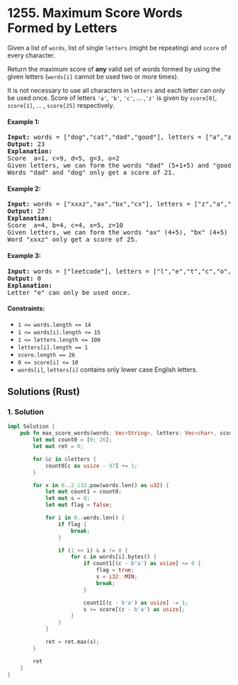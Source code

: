 # 1255. Maximum Score Words Formed by Letters
Given a list of `words`, list of  single `letters` (might be repeating) and `score` of every character.

Return the maximum score of **any** valid set of words formed by using the given letters (`words[i]` cannot be used two or more times).

It is not necessary to use all characters in `letters` and each letter can only be used once. Score of letters `'a'`, `'b'`, `'c'`, ... ,`'z'` is given by `score[0]`, `score[1]`, ... , `score[25]` respectively.

#### Example 1:
<pre>
<strong>Input:</strong> words = ["dog","cat","dad","good"], letters = ["a","a","c","d","d","d","g","o","o"], score = [1,0,9,5,0,0,3,0,0,0,0,0,0,0,2,0,0,0,0,0,0,0,0,0,0,0]
<strong>Output:</strong> 23
<strong>Explanation:</strong>
Score  a=1, c=9, d=5, g=3, o=2
Given letters, we can form the words "dad" (5+1+5) and "good" (3+2+2+5) with a score of 23.
Words "dad" and "dog" only get a score of 21.
</pre>

#### Example 2:
<pre>
<strong>Input:</strong> words = ["xxxz","ax","bx","cx"], letters = ["z","a","b","c","x","x","x"], score = [4,4,4,0,0,0,0,0,0,0,0,0,0,0,0,0,0,0,0,0,0,0,0,5,0,10]
<strong>Output:</strong> 27
<strong>Explanation:</strong>
Score  a=4, b=4, c=4, x=5, z=10
Given letters, we can form the words "ax" (4+5), "bx" (4+5) and "cx" (4+5) with a score of 27.
Word "xxxz" only get a score of 25.
</pre>

#### Example 3:
<pre>
<strong>Input:</strong> words = ["leetcode"], letters = ["l","e","t","c","o","d"], score = [0,0,1,1,1,0,0,0,0,0,0,1,0,0,1,0,0,0,0,1,0,0,0,0,0,0]
<strong>Output:</strong> 0
<strong>Explanation:</strong>
Letter "e" can only be used once.
</pre>

#### Constraints:
* `1 <= words.length <= 14`
* `1 <= words[i].length <= 15`
* `1 <= letters.length <= 100`
* `letters[i].length == 1`
* `score.length == 26`
* `0 <= score[i] <= 10`
* `words[i]`, `letters[i]` contains only lower case English letters.

## Solutions (Rust)

### 1. Solution
```Rust
impl Solution {
    pub fn max_score_words(words: Vec<String>, letters: Vec<char>, score: Vec<i32>) -> i32 {
        let mut count0 = [0; 26];
        let mut ret = 0;

        for &c in &letters {
            count0[c as usize - 97] += 1;
        }

        for x in 0..2_i32.pow(words.len() as u32) {
            let mut count1 = count0;
            let mut s = 0;
            let mut flag = false;

            for i in 0..words.len() {
                if flag {
                    break;
                }

                if (1 << i) & x != 0 {
                    for c in words[i].bytes() {
                        if count1[(c - b'a') as usize] <= 0 {
                            flag = true;
                            s = i32::MIN;
                            break;
                        }

                        count1[(c - b'a') as usize] -= 1;
                        s += score[(c - b'a') as usize];
                    }
                }
            }

            ret = ret.max(s);
        }

        ret
    }
}
```
